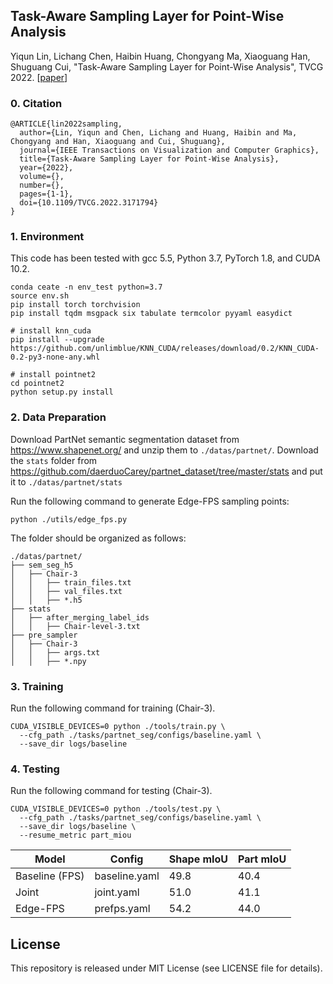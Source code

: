 ## Task-Aware Sampling Layer for Point-Wise Analysis

Yiqun Lin, Lichang Chen, Haibin Huang, Chongyang Ma, Xiaoguang Han, Shuguang Cui, "Task-Aware Sampling Layer for Point-Wise Analysis", TVCG 2022. [[paper](https://arxiv.org/pdf/2107.04291.pdf)]

### 0. Citation

```
@ARTICLE{lin2022sampling,
  author={Lin, Yiqun and Chen, Lichang and Huang, Haibin and Ma, Chongyang and Han, Xiaoguang and Cui, Shuguang},
  journal={IEEE Transactions on Visualization and Computer Graphics}, 
  title={Task-Aware Sampling Layer for Point-Wise Analysis}, 
  year={2022},
  volume={},
  number={},
  pages={1-1},
  doi={10.1109/TVCG.2022.3171794}
}
```

### 1. Environment

This code has been tested with gcc 5.5, Python 3.7, PyTorch 1.8, and CUDA 10.2.

```shell
conda ceate -n env_test python=3.7
source env.sh
pip install torch torchvision
pip install tqdm msgpack six tabulate termcolor pyyaml easydict

# install knn_cuda
pip install --upgrade https://github.com/unlimblue/KNN_CUDA/releases/download/0.2/KNN_CUDA-0.2-py3-none-any.whl

# install pointnet2
cd pointnet2
python setup.py install
```

### 2. Data Preparation

Download PartNet semantic segmentation dataset from https://www.shapenet.org/ and unzip them to `./datas/partnet/`. Download the `stats` folder from https://github.com/daerduoCarey/partnet_dataset/tree/master/stats and put it to `./datas/partnet/stats`

Run the following command to generate Edge-FPS sampling points:

```shell
python ./utils/edge_fps.py
```

The folder should be organized as follows:

```shell
./datas/partnet/
├── sem_seg_h5
│   ├── Chair-3
│   │   ├── train_files.txt
│   │   ├── val_files.txt
│   │   ├── *.h5
├── stats
│   ├── after_merging_label_ids
│   │   ├── Chair-level-3.txt
├── pre_sampler
│   ├── Chair-3
│   │   ├── args.txt
│   │   ├── *.npy
```

### 3. Training

Run the following command for training (Chair-3).

```shell
CUDA_VISIBLE_DEVICES=0 python ./tools/train.py \
  --cfg_path ./tasks/partnet_seg/configs/baseline.yaml \
  --save_dir logs/baseline
```

### 4. Testing

Run the following command for testing (Chair-3).

```shell
CUDA_VISIBLE_DEVICES=0 python ./tools/test.py \
  --cfg_path ./tasks/partnet_seg/configs/baseline.yaml \
  --save_dir logs/baseline \
  --resume_metric part_miou
```

| Model          | Config        | Shape mIoU | Part mIoU |
| -------------- | ------------- | ---------- | --------- |
| Baseline (FPS) | baseline.yaml | 49.8       | 40.4      |
| Joint          | joint.yaml    | 51.0       | 41.1      |
| Edge-FPS       | prefps.yaml   | 54.2       | 44.0      |

## License

This repository is released under MIT License (see LICENSE file for details).

